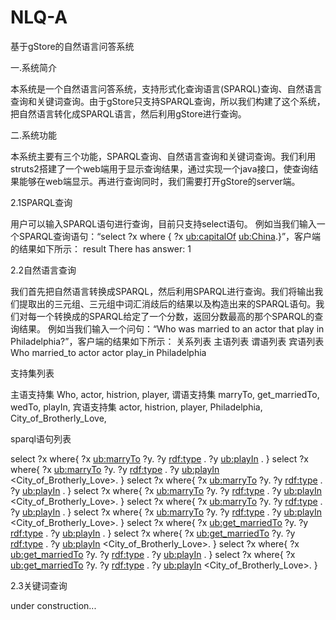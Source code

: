 # NLQ-A
基于gStore的自然语言问答系统

一.系统简介

本系统是一个自然语言问答系统，支持形式化查询语言(SPARQL)查询、自然语言查询和关键词查询。由于gStore只支持SPARQL查询，所以我们构建了这个系统，把自然语言转化成SPARQL语言，然后利用gStore进行查询。

二.系统功能

本系统主要有三个功能，SPARQL查询、自然语言查询和关键词查询。我们利用struts2搭建了一个web端用于显示查询结果，通过实现一个java接口，使查询结果能够在web端显示。再进行查询同时，我们需要打开gStore的server端。

2.1SPARQL查询

用户可以输入SPARQL语句进行查询，目前只支持select语句。
例如当我们输入一个SPARQL查询语句：“select ?x where {	?x <ub:capitalOf>	<ub:China>.}”，客户端的结果如下所示：
result
There has answer: 1
<Beijing>

2.2自然语言查询

我们首先把自然语言转换成SPARQL，然后利用SPARQL进行查询。我们将输出我们提取出的三元组、三元组中词汇消歧后的结果以及构造出来的SPARQL语句。我们对每一个转换成的SPARQL给定了一个分数，返回分数最高的那个SPARQL的查询结果。
例如当我们输入一个问句：“Who was married to an actor that play in Philadelphia?”，客户端的结果如下所示：
关系列表
主语列表	谓语列表	宾语列表
Who	married_to	actor
actor	play_in	Philadelphia


支持集列表

主语支持集	Who, actor, histrion, player,
谓语支持集	marryTo, get_marriedTo, wedTo, playIn,
宾语支持集	actor, histrion, player, Philadelphia, City_of_Brotherly_Love,

sparql语句列表

select ?x where{ ?x <ub:marryTo> ?y. ?y <rdf:type> <actor>. ?y <ub:playIn> <Philadelphia>. }
select ?x where{ ?x <ub:marryTo> ?y. ?y <rdf:type> <actor>. ?y <ub:playIn> <City_of_Brotherly_Love>. }
select ?x where{ ?x <ub:marryTo> ?y. ?y <rdf:type> <histrion>. ?y <ub:playIn> <Philadelphia>. }
select ?x where{ ?x <ub:marryTo> ?y. ?y <rdf:type> <histrion>. ?y <ub:playIn> <City_of_Brotherly_Love>. }
select ?x where{ ?x <ub:marryTo> ?y. ?y <rdf:type> <player>. ?y <ub:playIn> <Philadelphia>. }
select ?x where{ ?x <ub:marryTo> ?y. ?y <rdf:type> <player>. ?y <ub:playIn> <City_of_Brotherly_Love>. }
select ?x where{ ?x <ub:get_marriedTo> ?y. ?y <rdf:type> <actor>. ?y <ub:playIn> <Philadelphia>. }
select ?x where{ ?x <ub:get_marriedTo> ?y. ?y <rdf:type> <actor>. ?y <ub:playIn> <City_of_Brotherly_Love>. }
select ?x where{ ?x <ub:get_marriedTo> ?y. ?y <rdf:type> <histrion>. ?y <ub:playIn> <Philadelphia>. }
select ?x where{ ?x <ub:get_marriedTo> ?y. ?y <rdf:type> <histrion>. ?y <ub:playIn> <City_of_Brotherly_Love>. }

2.3关键词查询

under construction...
